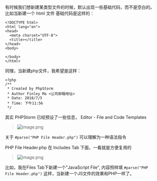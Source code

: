 有时候我们想新建某类型文件的时候，默认出现一些基础代码，而不是空白的。
比如当新建一个 html 文件
基础代码是这样的：
```
<!DOCTYPE html>
<html lang="en">
<head>
  <meta charset="UTF-8">
  <title></title>
</head>
<body>

</body>
</html>
```
同理，当新建php文件，我希望是这样：
```
<?php
/**
 * Created by PhpStorm
 * Author Finley Ma <公司邮箱地址>
 * Date: 2018/7/5
 * Time: 下午11:56
 */
```

其实 PHPStorm 已经预设了一些信息， Editor - File and Code Templates
> ![image.png](https://hexo-blog.pek3b.qingstor.com/upload_images/71414-19de985d4c779a2a.png?imageMogr2/auto-orient/strip%7CimageView2/2/w/1240)

关于 `#parse("PHP File Header.php")` 可以理解为一种语法指令

PHP File Header.php 在 Includes Tab 下面，一看就是方便复用的

> ![image.png](https://hexo-blog.pek3b.qingstor.com/upload_images/71414-6719c87219b57ef1.png?imageMogr2/auto-orient/strip%7CimageView2/2/w/1240)

比如，我在Files Tab下新建一个"JavaScript File", 内容照样填 `#parse("PHP File Header.php")`
这样，当新建一个JS文件的效果和PHP一样了。
